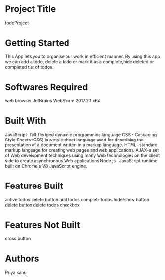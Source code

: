 # Project Title

todoProject

# Getting Started

This App lets you to organise our work in efficient manner. By using this app we can add a todo, delete a todo or mark it as a complete,hide deleted or completed tist of todos.

# Softwares Required
web browser
JetBrains WebStorm 2017.2.1 x64
# Built With
JavaScript-  full-fledged dynamic programming language 
CSS - Cascading Style Sheets (CSS) is a style sheet language used for describing the presentation of a document written in a markup language.
HTML- standard markup language for creating web pages and web applications.
AJAX-a set of Web development techniques using many Web technologies on the client side to create asynchronous Web applications
Node.js-  JavaScript runtime built on Chrome's V8 JavaScript engine. 
# Features Built
active todos
delete button
add todos
complete todos
hide/show button
delete button
delete todos
checkbox

# Features Not Built
cross button

# Authors
Priya sahu
